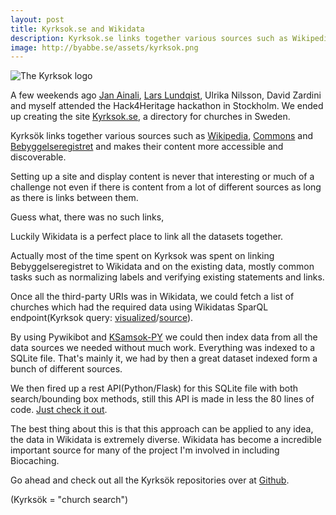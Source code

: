 ```yaml
---
layout: post
title: Kyrksok.se and Wikidata
description: Kyrksok.se links together various sources such as Wikipedia, Commons and Bebyggelseregistret and makes their content more accessible and discoverable.
image: http://byabbe.se/assets/kyrksok.png
---
```

![The Kyrksok logo](http://byabbe.se/assets/kyrksok.png)

A few weekends ago [Jan Ainali][0], [Lars Lundqist][1], Ulrika Nilsson, David Zardini and myself attended the Hack4Heritage hackathon in Stockholm. We ended up creating the site [Kyrksok.se][2], a directory for churches in Sweden.

Kyrks&ouml;k links together various sources such as [Wikipedia][3], [Commons][4] and [Bebyggelseregistret][5] and makes their content more accessible and discoverable.

Setting up a site and display content is never that interesting or much of a challenge not even if there is content from a lot of different sources as long as there is links between them.

Guess what\,
there was no such links\,

Luckily Wikidata is a perfect place to link all the datasets together.

Actually most of the time spent on Kyrksok was spent on linking Bebyggelseregistret to Wikidata and on the existing data, mostly common tasks such as normalizing labels and verifying existing statements and links.

Once all the third-party URIs was in Wikidata, we could fetch a list of churches which had the required data using Wikidatas SparQL endpoint(Kyrksok query\: [visualized](7)/[source](6)).

By using Pywikibot and [KSamsok-PY](9) we could then index data from all the data sources we needed without much work. Everything was indexed to a SQLite file. That's  mainly it, we had by then a great dataset indexed form a bunch of different sources.

We then fired up a rest API(Python/Flask) for this SQLite file with both search/bounding box methods, still this API is made in less the 80 lines of code. [Just check it out](8).

The best thing about this is that this approach can be applied to any idea, the data in Wikidata is extremely diverse. Wikidata has become a incredible important source for many of the project I'm involved in including Biocaching.

Go ahead and check out all the Kyrks&ouml;k repositories over at [Github](10).

(Kyrks&ouml;k = "church search")

[0]: http://ainali.com/
[1]: https://arkland.wordpress.com/
[2]: http://kyrksok.se/

[3]: https://sv.wikipedia.org/wiki/Portal:Huvudsida
[4]: https://commons.wikimedia.org/wiki/Main_Page
[5]: http://www.bebyggelseregistret.raa.se/bbr2/sok/search.raa
[6]: http://paws-public.wmflabs.org/paws-public/44645351/churches-db/churches.rq
[7]: https://query.wikidata.org/#SELECT%20DISTINCT%20%3Fitem%20%3FitemLabel%20%3Flocation%20%3Farticle%20%3Fkulturarvsdata%20WHERE%20%7B%0A%20%20%23defaultView%3AMap%0A%0A%20%20%23%20get%20all%20instance%20of%20subclass%20of%20church%0A%20%20%3Fitem%20wdt%3AP31%20%3Fchurchsub%20.%0A%20%20%3Fchurchsub%20wdt%3A279%2a%20wd%3AQ16970%20.%0A%20%20%23%20with%20country%20set%20to%20Sweden%0A%20%20%3Fitem%20wdt%3AP17%20wd%3AQ34%20.%0A%20%20%23%20which%20has%20a%20kulturarvsdata%20URI%20set%0A%20%20%3Fitem%20wdt%3AP1260%20%3Fkulturarvsdata%20.%0A%20%20%23%20...a%20coordinate%20location%0A%20%20%3Fitem%20wdt%3AP625%20%3Flocation%20.%0A%0A%20%20%23%20and%20a%20sv.wikipedia%20article%0A%20%20%3Farticle%20schema%3Aabout%20%3Fitem%20.%0A%20%20%3Farticle%20schema%3AinLanguage%20%22sv%22%20.%0A%20%20%3Farticle%20schema%3AisPartOf%20%3Chttps%3A%2F%2Fsv.wikipedia.org%2F%3E%20.%0A%0A%20%20OPTIONAL%20%7B%0A%20%20%20%20%3Fitem%20wdt%3AP373%20%3FcommonsCategory%20.%0A%20%20%7D%0A%0A%20%20OPTIONAL%20%7B%0A%20%20%20%20%3Fitem%20wdt%3AP18%20%3Fimage%20.%0A%20%20%7D%0A%0A%20%20%23%20label%20it%20or%20the%20world%20turns%20into%20hell%0A%20%20SERVICE%20wikibase%3Alabel%20%7B%0A%20%20%20%20bd%3AserviceParam%20wikibase%3Alanguage%20%22sv%22%20.%20%0A%20%20%7D%0A%7D
[8]: https://github.com/Kyrkosok/api/blob/master/app.py
[9]: https://github.com/Abbe98/KSamsok-py
[10]: https://github.com/Kyrkosok